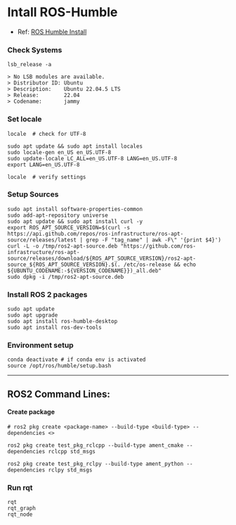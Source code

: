 # Intall ROS-Humble

- Ref: [ROS Humble Install](https://docs.ros.org/en/humble/Installation/Ubuntu-Install-Debs.html)

### Check Systems

```
lsb_release -a

> No LSB modules are available.
> Distributor ID: Ubuntu
> Description:    Ubuntu 22.04.5 LTS
> Release:        22.04
> Codename:       jammy
```

### Set locale

```
locale  # check for UTF-8

sudo apt update && sudo apt install locales
sudo locale-gen en_US en_US.UTF-8
sudo update-locale LC_ALL=en_US.UTF-8 LANG=en_US.UTF-8
export LANG=en_US.UTF-8

locale  # verify settings
```

### Setup Sources
```
sudo apt install software-properties-common
sudo add-apt-repository universe
sudo apt update && sudo apt install curl -y
export ROS_APT_SOURCE_VERSION=$(curl -s https://api.github.com/repos/ros-infrastructure/ros-apt-source/releases/latest | grep -F "tag_name" | awk -F\" '{print $4}')
curl -L -o /tmp/ros2-apt-source.deb "https://github.com/ros-infrastructure/ros-apt-source/releases/download/${ROS_APT_SOURCE_VERSION}/ros2-apt-source_${ROS_APT_SOURCE_VERSION}.$(. /etc/os-release && echo ${UBUNTU_CODENAME:-${VERSION_CODENAME}})_all.deb"
sudo dpkg -i /tmp/ros2-apt-source.deb
```

### Install ROS 2 packages
```
sudo apt update
sudo apt upgrade
sudo apt install ros-humble-desktop
sudo apt install ros-dev-tools
```

### Environment setup
```
conda deactivate # if conda env is activated
source /opt/ros/humble/setup.bash

```
----

## ROS2 Command Lines:

#### Create package
```
# ros2 pkg create <package-name> --build-type <build-type> --dependencies <>

ros2 pkg create test_pkg_rclcpp --build-type ament_cmake --dependencies rclcpp std_msgs

ros2 pkg create test_pkg_rclpy --build-type ament_python --dependencies rclpy std_msgs
```

### Run rqt

```
rqt
rqt_graph
rqt_node
```
